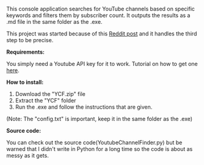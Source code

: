 This console application searches for YouTube channels based on specific keywords and filters them by subscriber count. It outputs the results as a .md file in the same folder as the .exe.

This project was started because of this [Reddit post](https://www.reddit.com/r/gamedev/comments/1gere3c/my_first_game_had_more_than_45m_views_on_youtube/) and it handles the third step to be precise.

**Requirements:**

You simply need a Youtube API key for it to work. Tutorial on how to get one [here](https://www.youtube.com/watch?v=LLAZUTbc97I).


**How to install:**

1. Download the "YCF.zip" file
2. Extract the "YCF" folder
3. Run the .exe and follow the instructions that are given.

(Note: The "config.txt" is important, keep it in the same folder as the .exe)


**Source code:**

You can check out the source code(YoutubeChannelFinder.py) but be warned that I didn't write in Python for a long time so the code is about as messy as it gets.
